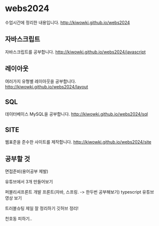 # webs2024
수업시간에 정리한 내용입니다.
http://kiwowki.github.io/webs2024

## 자바스크립트
자바스크립트를 공부합니다.
http://kiwowki.github.io/webs2024/javascript


## 레이아웃
여러가지 유형별 레이아웃을 공부합니다.
http://kiwowki.github.io/webs2024/layout

## SQL
데이터베이스 MySQL을 공부합니다.
http://kiwowki.github.io/webs2024/sql

## SITE
웹표준을 준수한 사이트를 제작합니다.
http://kiwowki.github.io/webs2024/site


## 공부할 것
면접준비(용어공부 제발)

유튜브에서 3개 만들어보기

퍼블리셔프론트
개발 프론트(자바, 스프링. -> 한두번 공부해보기)
typescript 유튜브 영상 보기

트러블슈팅 제일 잘 정리하기
깃허브 정리!

천호동 피하기..

